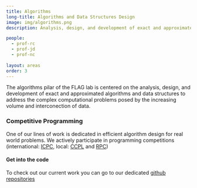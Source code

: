 ```yaml
---
title: Algorithms
long-title: Algorithms and Data Structures Design
image: img/algorithms.png
description: Analysis, design, and development of exact and approximated algorithms and data structures

people:
  - prof-rc
  - prof-jd
  - prof-nc
  
layout: areas
order: 3
---
```


The algorithms pilar of the FLAG lab is centered on the analysis, design, and development of exact and approximated algorithms and data structures to address the complex computational problems posed by the increasing volume and interconection of data.

### Competitive Programming

One of our lines of work is dedicated in efficient algorithm design for real world problems. We actively participate in programming competitions (international: [ICPC](https://icpc.global), local: [CCPL](https://www.programmingleague.org) and [RPC](http://redprogramacioncompetitiva.com))

#### Get into the code

To check out our current work you can go to our dedicated [github repositories](https://github.com/orgs/FLAGlab/teams/algorithms)
